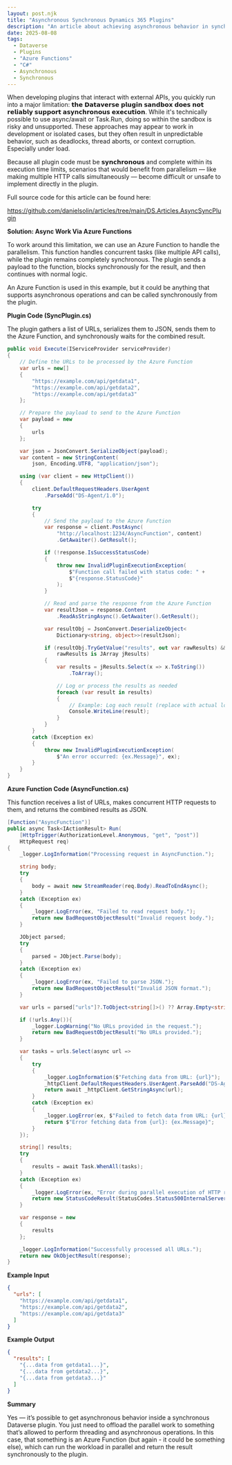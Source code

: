 ```yaml
---
layout: post.njk
title: "Asynchronous Synchronous Dynamics 365 Plugins"
description: "An article about achieving asynchronous behavior in synchronous Dataverse plugins using Azure Functions."
date: 2025-08-08
tags:
  - Dataverse
  - Plugins
  - "Azure Functions"
  - "C#"
  - Asynchronous
  - Synchronous
---
```


When developing plugins that interact with external APIs, you quickly run into a major limitation: 𝘁𝗵𝗲 𝗗𝗮𝘁𝗮𝘃𝗲𝗿𝘀𝗲 𝗽𝗹𝘂𝗴𝗶𝗻 𝘀𝗮𝗻𝗱𝗯𝗼𝘅 𝗱𝗼𝗲𝘀 𝗻𝗼𝘁 𝗿𝗲𝗹𝗶𝗮𝗯𝗹𝘆 𝘀𝘂𝗽𝗽𝗼𝗿𝘁 𝗮𝘀𝘆𝗻𝗰𝗵𝗿𝗼𝗻𝗼𝘂𝘀 𝗲𝘅𝗲𝗰𝘂𝘁𝗶𝗼𝗻. While it's technically possible to use async/await or Task.Run, doing so within the sandbox is risky and unsupported. These approaches may appear to work in development or isolated cases, but they often result in unpredictable behavior, such as deadlocks, thread aborts, or context corruption. Especially under load.

Because all plugin code must be 𝘀𝘆𝗻𝗰𝗵𝗿𝗼𝗻𝗼𝘂𝘀 and complete within its execution time limits, scenarios that would benefit from parallelism — like making multiple HTTP calls simultaneously — become difficult or unsafe to implement directly in the plugin.

Full source code for this article can be found here:

https://github.com/danielsolin/articles/tree/main/DS.Articles.AsyncSyncPlugin

**Solution: Async Work Via Azure Functions**

To work around this limitation, we can use an Azure Function to handle the parallelism. This function handles concurrent tasks (like multiple API calls), while the plugin remains completely synchronous. The plugin sends a payload to the function, blocks synchronously for the result, and then continues with normal logic.

An Azure Function is used in this example, but it could be anything that supports asynchronous operations and can be called synchronously from the plugin.

**Plugin Code (SyncPlugin.cs)**

The plugin gathers a list of URLs, serializes them to JSON, sends them to the Azure Function, and synchronously waits for the combined result.

```csharp
public void Execute(IServiceProvider serviceProvider)
{
    // Define the URLs to be processed by the Azure Function
    var urls = new[]
    {
        "https://example.com/api/getdata1",
        "https://example.com/api/getdata2",
        "https://example.com/api/getdata3"
    };

    // Prepare the payload to send to the Azure Function
    var payload = new
    {
        urls
    };

    var json = JsonConvert.SerializeObject(payload);
    var content = new StringContent(
        json, Encoding.UTF8, "application/json");

    using (var client = new HttpClient())
    {
        client.DefaultRequestHeaders.UserAgent
            .ParseAdd("DS-Agent/1.0");

        try
        {
            // Send the payload to the Azure Function
            var response = client.PostAsync(
                "http://localhost:1234/AsyncFunction", content)
                .GetAwaiter().GetResult();

            if (!response.IsSuccessStatusCode)
            {
                throw new InvalidPluginExecutionException(
                    $"Function call failed with status code: " +
                    $"{response.StatusCode}"
                );
            }

            // Read and parse the response from the Azure Function
            var resultJson = response.Content
                .ReadAsStringAsync().GetAwaiter().GetResult();

            var resultObj = JsonConvert.DeserializeObject<
                Dictionary<string, object>>(resultJson);

            if (resultObj.TryGetValue("results", out var rawResults) &&
                rawResults is JArray jResults)
            {
                var results = jResults.Select(x => x.ToString())
                    .ToArray();

                // Log or process the results as needed
                foreach (var result in results)
                {
                    // Example: Log each result (replace with actual logic)
                    Console.WriteLine(result);
                }
            }
        }
        catch (Exception ex)
        {
            throw new InvalidPluginExecutionException(
                $"An error occurred: {ex.Message}", ex);
        }
    }
}
```

**Azure Function Code (AsyncFunction.cs)**

This function receives a list of URLs, makes concurrent HTTP requests to them, and returns the combined results as JSON.

```csharp
[Function("AsyncFunction")]
public async Task<IActionResult> Run(
    [HttpTrigger(AuthorizationLevel.Anonymous, "get", "post")]
    HttpRequest req)
{
    _logger.LogInformation("Processing request in AsyncFunction.");

    string body;
    try
    {
        body = await new StreamReader(req.Body).ReadToEndAsync();
    }
    catch (Exception ex)
    {
        _logger.LogError(ex, "Failed to read request body.");
        return new BadRequestObjectResult("Invalid request body.");
    }

    JObject parsed;
    try
    {
        parsed = JObject.Parse(body);
    }
    catch (Exception ex)
    {
        _logger.LogError(ex, "Failed to parse JSON.");
        return new BadRequestObjectResult("Invalid JSON format.");
    }

    var urls = parsed["urls"]?.ToObject<string[]>() ?? Array.Empty<string>();

    if (!urls.Any()){
        _logger.LogWarning("No URLs provided in the request.");
        return new BadRequestObjectResult("No URLs provided.");
    }

    var tasks = urls.Select(async url =>
    {
        try
        {
            _logger.LogInformation($"Fetching data from URL: {url}");
            _httpClient.DefaultRequestHeaders.UserAgent.ParseAdd("DS-Agent/1.0");
            return await _httpClient.GetStringAsync(url);
        }
        catch (Exception ex)
        {
            _logger.LogError(ex, $"Failed to fetch data from URL: {url}");
            return $"Error fetching data from {url}: {ex.Message}";
        }
    });

    string[] results;
    try
    {
        results = await Task.WhenAll(tasks);
    }
    catch (Exception ex)
    {
        _logger.LogError(ex, "Error during parallel execution of HTTP requests.");
        return new StatusCodeResult(StatusCodes.Status500InternalServerError);
    }

    var response = new
    {
        results
    };

    _logger.LogInformation("Successfully processed all URLs.");
    return new OkObjectResult(response);
}
```

**Example Input**

```json
{
  "urls": [
    "https://example.com/api/getdata1",
    "https://example.com/api/getdata2",
    "https://example.com/api/getdata3"
  ]
}
```

**Example Output**

```json
{
  "results": [
    "{...data from getdata1...}",
    "{...data from getdata2...}",
    "{...data from getdata3...}"
  ]
}
```

**Summary**

Yes — it’s possible to get asynchronous behavior inside a synchronous Dataverse plugin. You just need to offload the parallel work to something that’s allowed to perform threading and asynchronous operations. In this case, that something is an Azure Function (but again - it could be something else), which can run the workload in parallel and return the result synchronously to the plugin.
